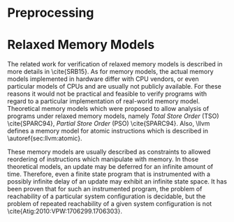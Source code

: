 # Preprocessing 


# Relaxed Memory Models

The related work for verification of relaxed memory models is described in more
details in \cite{SRB15}. As for memory models, the actual memory models
implemented in hardware differ with CPU vendors, or even particular models of
CPUs and are usually not publicly available. For these reasons it would not be
practical and feasible to verify programs with regard to a particular
implementation of real-world memory model. Theoretical memory models which were
proposed to allow analysis of programs under relaxed memory models, namely
*Total Store Order* (TSO) \cite{SPARC94}, *Partial Store Order* (PSO)
\cite{SPARC94}.  Also, \llvm defines a memory model for atomic instructions
which is described in \autoref{sec:llvm:atomic}.

These memory models are usually described as constraints to allowed reordering
of instructions which manipulate with memory.  In those theoretical models, an
update may be deferred for an infinite amount of time.  Therefore, even a finite
state program that is instrumented with a possibly infinite delay of an update
may exhibit an infinite state space. It has been proven that for such an
instrumented program, the problem of reachability of a particular system
configuration is decidable, but the problem of repeated reachability of a given
system configuration is not \cite{Atig:2010:VPW:1706299.1706303}.
